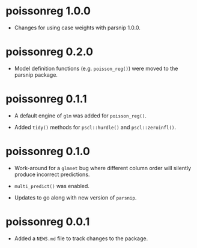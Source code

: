 # poissonreg 1.0.0

* Changes for using case weights with parsnip 1.0.0.

# poissonreg 0.2.0

* Model definition functions (e.g. `poisson_reg()`) were moved to the parsnip package.

# poissonreg 0.1.1

* A default engine of `glm` was added for `poisson_reg()`. 

* Added `tidy()` methods for `pscl::hurdle()` and `pscl::zeroinfl()`.

# poissonreg 0.1.0

* Work-around for a `glmnet` bug where different column order will silently produce incorrect predictions. 

* `multi_predict()` was enabled. 

* Updates to go along with new version of `parsnip`. 

# poissonreg 0.0.1

* Added a `NEWS.md` file to track changes to the package.
